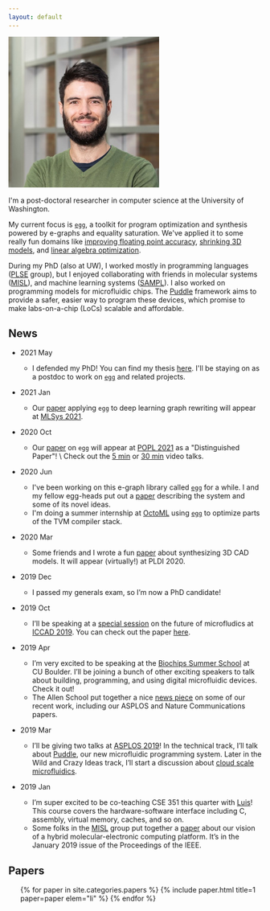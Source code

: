 ```yaml
---
layout: default
---
```


<section markdown="1" id="intro">

<img id="max-photo" style="max-height: 300px" class="right" src="/assets/max.jpg">

I'm a post-doctoral researcher in computer science at the University of Washington.

My current focus is [`egg`],
a toolkit for program optimization and synthesis
powered by e-graphs and equality saturation.
We've applied it to some really fun domains like
  [improving floating point accuracy](https://herbie.uwplse.org),
  [shrinking 3D models](/papers/pldi-szalinski),
  and
  [linear algebra optimization](/papers/tensat).

During my PhD (also at UW),
I worked mostly in programming languages ([PLSE] group),
but I enjoyed collaborating with friends in
molecular systems ([MISL]),
and machine learning systems ([SAMPL]).
I also worked on programming models for microfluidic chips.
The [Puddle][] framework aims to provide a safer, easier
way to program these devices, which promise to make labs-on-a-chip (LoCs)
scalable and affordable.

[allen]: https://www.cs.washington.edu
[plse]:  http://uwplse.org
[misl]:  http://misl.cs.washington.edu
[puddle]: http://misl.cs.washington.edu/projects/fluidics.html
[`egg`]: https://egraphs-good.github.io
[sampl]: https://sampl.cs.washington.edu/


</section>

<section markdown="1" id="news">

## News

- 2021 May
  - I defended my PhD! You can find my thesis [here](//mwillsey.com/thesis/thesis.pdf).
    I'll be staying on as a postdoc to work on [`egg`] and related projects.
- 2021 Jan
  - Our [paper](/papers/tensat) applying `egg` to deep learning graph rewriting
    will appear at [MLSys 2021](https://mlsys.org/Conferences/2021).
- 2020 Oct
  - Our [paper](/papers/egg) on `egg` will appear at [POPL 2021](https://popl21.sigplan.org/)
    as a "Distinguished Paper"!
	\\
    Check out the
	[5 min](https://youtu.be/ap29SzDAzP0) or
    [30 min](https://youtu.be/LKELTEOFY-s) video talks.

- 2020 Jun
  - I've been working on this e-graph library called [`egg`] for a while.
    I and my fellow egg-heads put out a [paper](/papers/egg)
    describing the system and some of its novel ideas.
  - I'm doing a summer internship at [OctoML](https://octoml.ai/) using [`egg`]
    to optimize parts of the TVM compiler stack.

- 2020 Mar
  - Some friends and I wrote a fun [paper](/papers/pldi-szalinski) about
    synthesizing 3D CAD models. It will appear (virtually!) at PLDI 2020.

- 2019 Dec
  - I passed my generals exam, so I’m now a PhD candidate!

- 2019 Oct
  - I’ll be speaking at a
    [special session](https://iccad.com/event_details?id=283-9-B)
    on the future of microfludics at
    [ICCAD 2019](https://www.iccad.com).
    You can check out the paper
    [here](/papers/iccad-puddle).

- 2019 Apr
  - I’m very excited to be speaking at the
    [Biochips Summer School](http://biochips-summerschool.strikingly.com/)
    at CU Boulder. I’ll be joining a bunch of other exciting speakers
    to talk about building, programming, and using digital
    microfluidic devices. Check it out!
  - The Allen School put together a nice
    [news piece](https://news.cs.washington.edu/2019/04/15/uw-and-microsoft-researchers-demonstrate-digital-microfluidics-automation-for-scaling-dna-data-storage/)
    on some of our recent work, including our ASPLOS and Nature
    Communications papers.

- 2019 Mar
  - I’ll be giving two talks at
    [ASPLOS 2019](https://www.asplos-conference.org/)!
    In the technical track, I’ll talk about
    [Puddle](/papers/asplos-puddle/),
    our new microfluidic programming system. Later in the Wild and
    Crazy Ideas track, I’ll start a discussion about
    [cloud scale microfluidics](/papers/waci-megamicrofluidics/).

- 2019 Jan
  - I’m super excited to be co-teaching CSE 351 this quarter with
    [Luis](https://homes.cs.washington.edu/~luisceze/)!
    This course covers the hardware-software interface including
    C, assembly, virtual memory, caches, and so on.
  - Some folks in the [MISL] group put together a
    [paper](http://127.0.0.1:5000/papers/pieee-hybrid-molecular/)
    about our vision of a hybrid molecular-electronic computing
    platform. It’s in the January 2019 issue of the Proceedings of the
    IEEE.

</section>

<section id="papers">

<h2>Papers</h2>

<ul class="papers">
{% for paper in site.categories.papers %}
  {% include paper.html title=1 paper=paper elem="li" %}
{% endfor %}
</ul>

</section>
